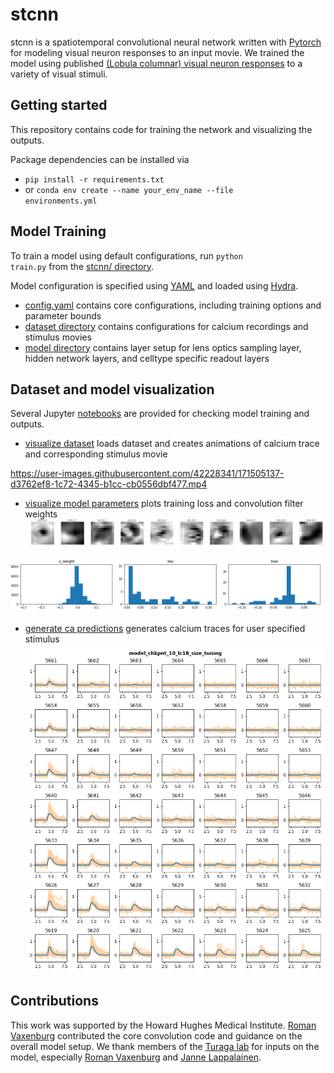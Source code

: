 # stcnn

stcnn is a spatiotemporal convolutional neural network written with [Pytorch](https://pytorch.org/) for modeling visual neuron responses to an input movie. We trained the model using published [(Lobula columnar) visual neuron responses](https://doi.org/10.1016/j.neuron.2022.02.013) to a variety of visual stimuli. 


## Getting started

This repository contains code for training the network and visualizing the outputs. 

Package dependencies can be installed via
- <code>pip install -r requirements.txt</code>
- or <code>conda env create --name your_env_name --file environments.yml</code>

## Model Training

To train a model using default configurations, run
<code>python train.py</code>
from the [stcnn/ directory](stcnn/).

Model configuration is specified using [YAML](https://yaml.org/) and loaded using [Hydra](https://hydra.cc/).
- [config.yaml](stcnn/conf/config.yaml) contains core configurations, including training options and parameter bounds
- [dataset directory](stcnn/conf/dataset/) contains configurations for calcium recordings and stimulus movies
- [model directory](stcnn/conf/model/) contains layer setup for lens optics sampling layer, hidden network layers, and celltype specific readout layers


## Dataset and model visualization

Several Jupyter [notebooks](notebooks/) are provided for checking model training and outputs.

- [visualize dataset](notebooks/visualize_dataset.ipynb) loads dataset and creates animations of calcium trace and corresponding stimulus movie

https://user-images.githubusercontent.com/42228341/171505137-d3762ef8-1c72-4345-b1cc-cb0556dbf477.mp4

- [visualize model parameters](notebooks/visualize_model_param.ipynb) plots training loss and convolution filter weights
![LC11 spatial weights](experiments/lc_small_3/analysis/model_chkpnt_10_lc11.png)

![param distributions](experiments/lc_small_3/analysis/model_chkpnt_10_parameter_hist.png)


- [generate ca predictions](notebooks/generate_ca_predictions.ipynb) generates calcium traces for user specified stimulus
![LC18 size tuning](experiments/lc_small_3/analysis/model_chkpnt_10_lc18_size_tuning.png)

## Contributions
This work was supported by the Howard Hughes Medical Institute. [Roman Vaxenburg](https://github.com/vaxenburg) contributed the core convolution code and guidance on the overall model setup. We thank members of the [Turaga lab](https://github.com/TuragaLab) for inputs on the model, especially [Roman Vaxenburg](https://github.com/vaxenburg) and [Janne Lappalainen](https://github.com/lappalainenj). 
